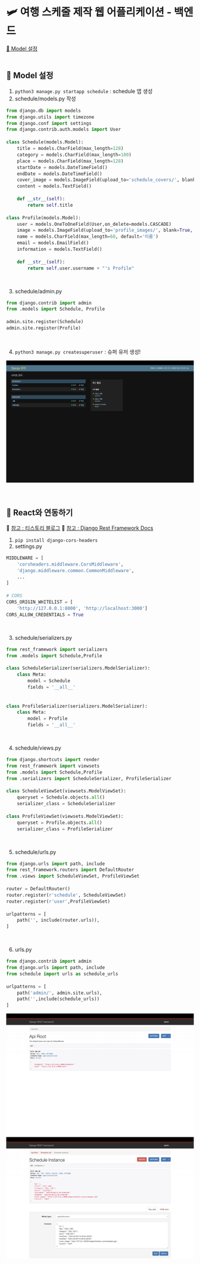 # 🛩️ 여행 스케줄 제작 웹 어플리케이션 - 백엔드

[📌 Model 설정](#-model-설정)<br>
<br>

## 📌 Model 설정

1. `python3 manage.py startapp schedule` : schedule 앱 생성
2. schedule/models.py 작성

```python
from django.db import models
from django.utils import timezone
from django.conf import settings
from django.contrib.auth.models import User

class Schedule(models.Model):
    title = models.CharField(max_length=128)
    category = models.CharField(max_length=100)
    place = models.CharField(max_length=128)
    startDate = models.DateTimeField()
    endDate = models.DateTimeField()
    cover_image = models.ImageField(upload_to='schedule_covers/', blank=True, null=True)
    content = models.TextField()

    def __str__(self):
        return self.title

class Profile(models.Model):
    user = models.OneToOneField(User,on_delete=models.CASCADE)
    image = models.ImageField(upload_to='profile_images/', blank=True, null=True)
    name = models.CharField(max_length=60, default='이름')
    email = models.EmailField()
    information = models.TextField()

    def __str__(self):
        return self.user.username + "'s Profile"
```

<br>

3. schedule/admin.py

```python
from django.contrib import admin
from .models import Schedule, Profile

admin.site.register(Schedule)
admin.site.register(Profile)
```

<br>

4. `python3 manage.py createsuperuser` : 슈퍼 유저 생성!

![모델-생성](./image/모델.png)

<br>

## 📌 React와 연동하기

🔗 [참고 : 티스토리 블로그](https://oliopasta.tistory.com/11)
🔗 [참고 : Django Rest Framework Docs](https://www.django-rest-framework.org/api-guide/routers/)

1. `pip install django-cors-headers`
2. settings.py

```py
MIDDLEWARE = [
    'corsheaders.middleware.CorsMiddleware',
    'django.middleware.common.CommonMiddleware',
    ...
]

# CORS
CORS_ORIGIN_WHITELIST = [
    'http://127.0.0.1:8000', 'http://localhost:3000']
CORS_ALLOW_CREDENTIALS = True
```

<br>

3. schedule/serializers.py

```py
from rest_framework import serializers
from .models import Schedule,Profile

class ScheduleSerializer(serializers.ModelSerializer):
    class Meta:
        model = Schedule
        fields = '__all__'


class ProfileSerializer(serializers.ModelSerializer):
    class Meta:
        model = Profile
        fields = '__all__'
```

<br>

4. schedule/views.py

```py
from django.shortcuts import render
from rest_framework import viewsets
from .models import Schedule,Profile
from .serializers import ScheduleSerializer, ProfileSerializer

class ScheduleViewSet(viewsets.ModelViewSet):
    queryset = Schedule.objects.all()
    serializer_class = ScheduleSerializer

class ProfileViewSet(viewsets.ModelViewSet):
    queryset = Profile.objects.all()
    serializer_class = ProfileSerializer
```

<br>

5. schedule/urls.py

```py
from django.urls import path, include
from rest_framework.routers import DefaultRouter
from .views import ScheduleViewSet, ProfileViewSet

router = DefaultRouter()
router.register(r'schedule', ScheduleViewSet)
router.register(r'user',ProfileViewSet)

urlpatterns = [
    path('', include(router.urls)),
]
```

<br>

6. urls.py

```py
from django.contrib import admin
from django.urls import path, include
from schedule import urls as schedule_urls

urlpatterns = [
    path('admin/', admin.site.urls),
    path('',include(schedule_urls))
]
```

![초기-라우터-세팅](./image/초기-router.png)
![초기-스케줄](./image/초기-스케줄.png)
